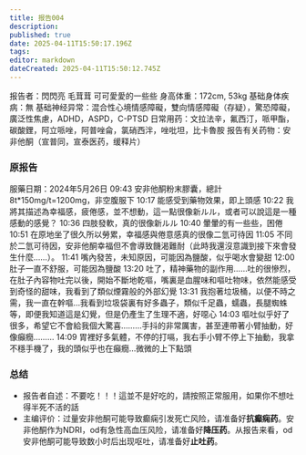 ```yaml
---
title: 报告004
description: 
published: true
date: 2025-04-11T15:50:17.196Z
tags: 
editor: markdown
dateCreated: 2025-04-11T15:50:12.745Z
---
```


报告者：閃閃亮 毛茸茸 可可愛愛的一些些
身高体重：172cm, 53kg
基础身体疾病：無
基础神经异常：混合性心境情感障礙，雙向情感障礙（存疑），驚恐障礙，廣泛性焦慮，ADHD，ASPD，C-PTSD
日常用药：文拉法辛，氟西汀，哌甲酯，碳酸鋰，阿立哌唑，阿普唑侖，氯硝西泮，唑吡坦，比卡魯胺
报告有关药物：安非他酮（宣普同，宣泰医药，缓释片）

### 原报告
服藥日期：2024年5月26日
09:43 安非他酮粉末膠囊，總計8t*150mg/t=1200mg，非空腹服下
10:17 能感受到藥物效果，即上頭感
10:22 我將其描述為幸福感，疲倦感，並不想動，這一點很像新ルル，或者可以說這是一種感動的感覺？
10:36 四肢發軟，真的很像新ルル
10:40 暈暈的有一些些，困倦
10:51 在原地坐了很久所以勞累，幸福感與倦意感真的很像二氫可待因
11:05 不同於二氫可待因，安非他酮幸福但不會導致饑渴難耐（此時我還沒意識到接下來會發生什麼……）。
11:41 嘴內發苦，未知原因，可能因為鹽酸，似乎喝水會變甜
12:00 肚子一直不舒服，可能因為鹽酸
13:20 吐了，精神藥物的副作用……吐的很慘烈，在肚子內容物吐完以後，開始不斷地乾嘔，嘴裏是血腥味和嘔吐物味，依然能感受到奇怪的甜味，我看到了類似煙霧般的外部幻覺
13:31 我抱著垃圾桶，以便不時之需，我一直在幹嘔…我看到垃圾袋裏有好多蟲子，類似千足蟲，蠕蟲，長腿蜘蛛等，即便我知道這是幻覺，但是仍產生了生理不適，好噁心
14:03 嘔吐似乎好了很多，希望它不會給我個大驚喜………手抖的非常厲害，甚至連帶著小臂抽動，好像癲癇………
14:09 胃裡好多氣體，不停的打嗝，我右手小臂不停上下抽動，我拿不穩手機了，我的頭似乎也在癲癇…微微的上下點頭

### 总结
- 报告者自述：不要吃！！！這並不是好吃的，請按照正常服用，如果你不想吐得半死不活的話
- 主编评价：过量安非他酮可能导致癫痫引发死亡风险，请准备好**抗癫痫药**。安非他酮作为NDRI，od有急性高血压风险，请准备好**降压药**。从报告来看，od安非他酮可能导致数小时后出现呕吐，请准备好**止吐药**。
